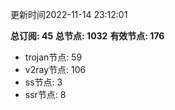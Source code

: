 更新时间2022-11-14 23:12:01

**总订阅: 45**
**总节点: 1032**
**有效节点: 176**
- trojan节点: 59
- v2ray节点: 106
- ss节点: 3
- ssr节点: 8
